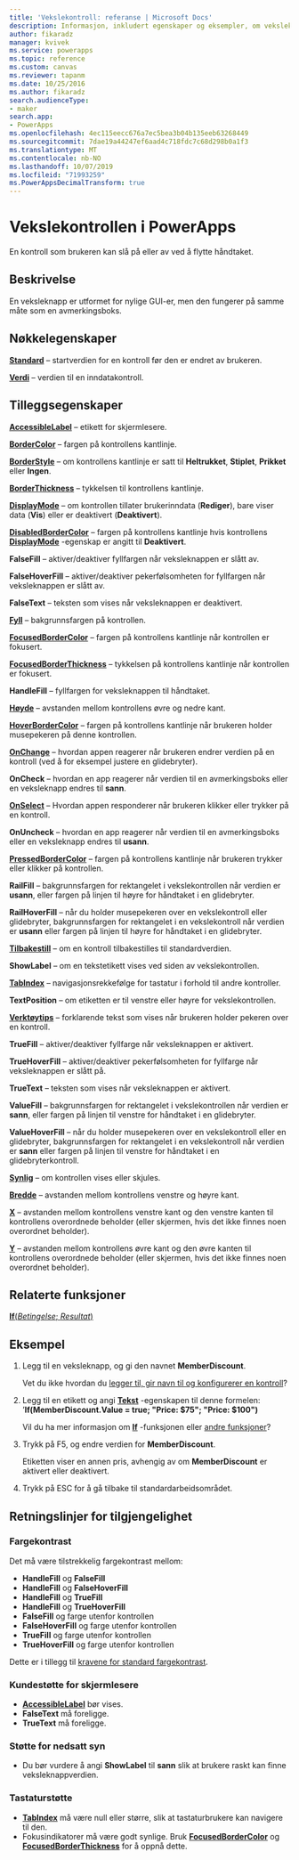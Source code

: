 ```yaml
---
title: 'Vekslekontroll: referanse | Microsoft Docs'
description: Informasjon, inkludert egenskaper og eksempler, om vekslekontrollen
author: fikaradz
manager: kvivek
ms.service: powerapps
ms.topic: reference
ms.custom: canvas
ms.reviewer: tapanm
ms.date: 10/25/2016
ms.author: fikaradz
search.audienceType:
- maker
search.app:
- PowerApps
ms.openlocfilehash: 4ec115eecc676a7ec5bea3b04b135eeb63268449
ms.sourcegitcommit: 7dae19a44247ef6aad4c718fdc7c68d298b0a1f3
ms.translationtype: MT
ms.contentlocale: nb-NO
ms.lasthandoff: 10/07/2019
ms.locfileid: "71993259"
ms.PowerAppsDecimalTransform: true
---
```

# <a name="toggle-control-in-powerapps"></a>Vekslekontrollen i PowerApps
En kontroll som brukeren kan slå på eller av ved å flytte håndtaket.

## <a name="description"></a>Beskrivelse
En veksleknapp er utformet for nylige GUI-er, men den fungerer på samme måte som en avmerkingsboks.

## <a name="key-properties"></a>Nøkkelegenskaper
**[Standard](properties-core.md)** – startverdien for en kontroll før den er endret av brukeren.

**[Verdi](properties-core.md)** – verdien til en inndatakontroll.

## <a name="additional-properties"></a>Tilleggsegenskaper
**[AccessibleLabel](properties-accessibility.md)** – etikett for skjermlesere.

**[BorderColor](properties-color-border.md)** – fargen på kontrollens kantlinje.

**[BorderStyle](properties-color-border.md)** – om kontrollens kantlinje er satt til **Heltrukket**, **Stiplet**, **Prikket** eller **Ingen**.

**[BorderThickness](properties-color-border.md)** – tykkelsen til kontrollens kantlinje.

**[DisplayMode](properties-core.md)** – om kontrollen tillater brukerinndata (**Rediger**), bare viser data (**Vis**) eller er deaktivert (**Deaktivert**).

**[DisabledBorderColor](properties-color-border.md)** – fargen på kontrollens kantlinje hvis kontrollens **[DisplayMode](properties-core.md)** -egenskap er angitt til **Deaktivert**.

**FalseFill** – aktiver/deaktiver fyllfargen når veksleknappen er slått av.

**FalseHoverFill** – aktiver/deaktiver pekerfølsomheten for fyllfargen når veksleknappen er slått av.

**FalseText** – teksten som vises når veksleknappen er deaktivert.

**[Fyll](properties-color-border.md)** – bakgrunnsfargen på kontrollen.

**[FocusedBorderColor](properties-color-border.md)** – fargen på kontrollens kantlinje når kontrollen er fokusert.

**[FocusedBorderThickness](properties-color-border.md)** – tykkelsen på kontrollens kantlinje når kontrollen er fokusert.

**HandleFill** – fyllfargen for veksleknappen til håndtaket.

**[Høyde](properties-size-location.md)** – avstanden mellom kontrollens øvre og nedre kant.

**[HoverBorderColor](properties-color-border.md)** – fargen på kontrollens kantlinje når brukeren holder musepekeren på denne kontrollen.

**[OnChange](properties-core.md)** – hvordan appen reagerer når brukeren endrer verdien på en kontroll (ved å for eksempel justere en glidebryter).

**OnCheck** – hvordan en app reagerer når verdien til en avmerkingsboks eller en veksleknapp endres til **sann**.

**[OnSelect](properties-core.md)** – Hvordan appen responderer når brukeren klikker eller trykker på en kontroll.

**OnUncheck** – hvordan en app reagerer når verdien til en avmerkingsboks eller en veksleknapp endres til **usann**.

**[PressedBorderColor](properties-color-border.md)** – fargen på kontrollens kantlinje når brukeren trykker eller klikker på kontrollen.

**RailFill** – bakgrunnsfargen for rektangelet i vekslekontrollen når verdien er **usann**, eller fargen på linjen til høyre for håndtaket i en glidebryter.

**RailHoverFill** – når du holder musepekeren over en vekslekontroll eller glidebryter, bakgrunnsfargen for rektangelet i en vekslekontroll når verdien er **usann** eller fargen på linjen til høyre for håndtaket i en glidebryter.

**[Tilbakestill](properties-core.md)** – om en kontroll tilbakestilles til standardverdien.

**ShowLabel** – om en tekstetikett vises ved siden av vekslekontrollen.

**[TabIndex](properties-accessibility.md)** – navigasjonsrekkefølge for tastatur i forhold til andre kontroller.

**TextPosition** – om etiketten er til venstre eller høyre for vekslekontrollen.

**[Verktøytips](properties-core.md)** – forklarende tekst som vises når brukeren holder pekeren over en kontroll.

**TrueFill** – aktiver/deaktiver fyllfarge når veksleknappen er aktivert.

**TrueHoverFill** – aktiver/deaktiver pekerfølsomheten for fyllfarge når veksleknappen er slått på.

**TrueText** – teksten som vises når veksleknappen er aktivert.

**ValueFill** – bakgrunnsfargen for rektangelet i vekslekontrollen når verdien er **sann**, eller fargen på linjen til venstre for håndtaket i en glidebryter.

**ValueHoverFill** – når du holder musepekeren over en vekslekontroll eller en glidebryter, bakgrunnsfargen for rektangelet i en vekslekontroll når verdien er **sann** eller fargen på linjen til venstre for håndtaket i en glidebryterkontroll.

**[Synlig](properties-core.md)** – om kontrollen vises eller skjules.

**[Bredde](properties-size-location.md)** – avstanden mellom kontrollens venstre og høyre kant.

**[X](properties-size-location.md)** – avstanden mellom kontrollens venstre kant og den venstre kanten til kontrollens overordnede beholder (eller skjermen, hvis det ikke finnes noen overordnet beholder).

**[Y](properties-size-location.md)** – avstanden mellom kontrollens øvre kant og den øvre kanten til kontrollens overordnede beholder (eller skjermen, hvis det ikke finnes noen overordnet beholder).

## <a name="related-functions"></a>Relaterte funksjoner
[**If**(*Betingelse*; *Resultat*)](../functions/function-if.md)

## <a name="example"></a>Eksempel
1. Legg til en veksleknapp, og gi den navnet **MemberDiscount**.

    Vet du ikke hvordan du [legger til, gir navn til og konfigurerer en kontroll](../add-configure-controls.md)?
2. Legg til en etikett og angi **[Tekst](properties-core.md)** -egenskapen til denne formelen:
   <br>’**If(MemberDiscount.Value = true; "Price: $75"; "Price: $100")**

    Vil du ha mer informasjon om **[If](../functions/function-if.md)** -funksjonen eller [andre funksjoner](../formula-reference.md)?
3. Trykk på F5, og endre verdien for **MemberDiscount**.

    Etiketten viser en annen pris, avhengig av om **MemberDiscount** er aktivert eller deaktivert.
4. Trykk på ESC for å gå tilbake til standardarbeidsområdet.


## <a name="accessibility-guidelines"></a>Retningslinjer for tilgjengelighet
### <a name="color-contrast"></a>Fargekontrast
Det må være tilstrekkelig fargekontrast mellom:
* **HandleFill** og **FalseFill**
* **HandleFill** og **FalseHoverFill**
* **HandleFill** og **TrueFill**
* **HandleFill** og **TrueHoverFill**
* **FalseFill** og farge utenfor kontrollen
* **FalseHoverFill** og farge utenfor kontrollen
* **TrueFill** og farge utenfor kontrollen
* **TrueHoverFill** og farge utenfor kontrollen

Dette er i tillegg til [kravene for standard fargekontrast](../accessible-apps-color.md).

### <a name="screen-reader-support"></a>Kundestøtte for skjermlesere
* **[AccessibleLabel](properties-accessibility.md)** bør vises.
* **FalseText** må foreligge.
* **TrueText** må foreligge.

### <a name="low-vision-support"></a>Støtte for nedsatt syn
* Du bør vurdere å angi **ShowLabel** til **sann** slik at brukere raskt kan finne veksleknappverdien.

### <a name="keyboard-support"></a>Tastaturstøtte
* **[TabIndex](properties-accessibility.md)** må være null eller større, slik at tastaturbrukere kan navigere til den.
* Fokusindikatorer må være godt synlige. Bruk **[FocusedBorderColor](properties-color-border.md)** og **[FocusedBorderThickness](properties-color-border.md)** for å oppnå dette.
